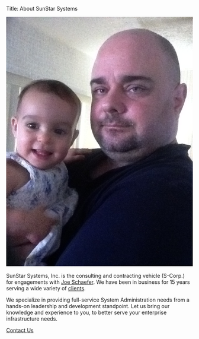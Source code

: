 Title: About SunStar Systems

![Fiona and I {.topic}](images/fiona-and-i.jpg)

SunStar Systems, Inc. is the consulting and contracting vehicle (S-Corp.) for
engagements with [Joe Schaefer](https://www.linkedin.com/pub/joe-schaefer/0/702/51b).
We have been in business for 15 years serving a wide variety of [clients](/clients).

We specialize in providing full-service System Administration needs
from a hands-on leadership and development standpoint.  Let us bring our knowledge
and experience to you, to better serve your enterprise infrastructure needs.

[Contact Us](/contact)

